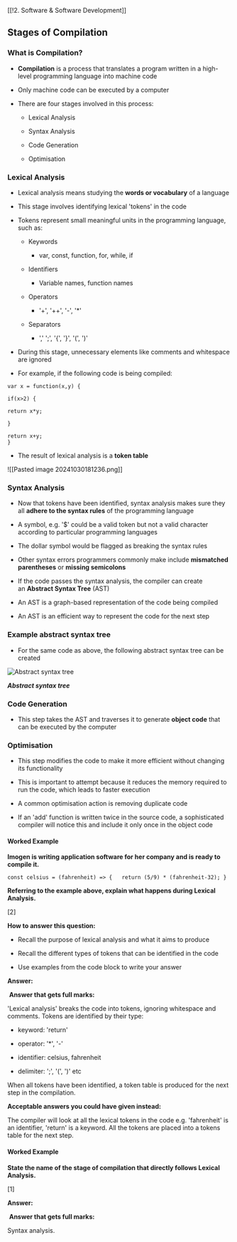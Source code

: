 [[!2. Software & Software Development]]

## Stages of Compilation

### What is Compilation?

- **Compilation** is a process that translates a program written in a high-level programming language into machine code
    
- Only machine code can be executed by a computer
    
- There are four stages involved in this process:
    
    - Lexical Analysis
        
    - Syntax Analysis
        
    - Code Generation
        
    - Optimisation
        

### Lexical Analysis

- Lexical analysis means studying the **words or vocabulary** of a language
    
- This stage involves identifying lexical 'tokens' in the code
    
- Tokens represent small meaningful units in the programming language, such as:  
    
    - Keywords
        
        - var, const, function, for, while, if
            
    - Identifiers
        
        - Variable names, function names
            
    - Operators
        
        - '+', '++', '-', '*'
            
    - Separators
        
        - ',' ';', '{', '}', '(', ')'
            

- During this stage, unnecessary elements like comments and whitespace are ignored
    
- For example, if the following code is being compiled:
    

`var x = function(x,y) {`

`if(x>2) {`

`return x*y;`

`}`

`return x+y;`  
`}`

- The result of lexical analysis is a **token table**
    

![[Pasted image 20241030181236.png]]
### Syntax Analysis

- Now that tokens have been identified, syntax analysis makes sure they all **adhere to the syntax rules** of the programming language
    
- A symbol, e.g. '$' could be a valid token but not a valid character according to particular programming languages
    
- The dollar symbol would be flagged as breaking the syntax rules
    
- Other syntax errors programmers commonly make include **mismatched parentheses** or **missing semicolons**
    
- If the code passes the syntax analysis, the compiler can create an **Abstract Syntax Tree** (AST)
    
- An AST is a graph-based representation of the code being compiled
    
- An AST is an efficient way to represent the code for the next step
    

### Example abstract syntax tree

- For the same code as above, the following abstract syntax tree can be created
    

![Abstract syntax tree](https://cdn.savemyexams.com/cdn-cgi/image/f=auto,width=3840/https://cdn.savemyexams.com/uploads/2023/10/abstract-syntax-tree-2.png)

_**Abstract syntax tree**_

### Code Generation

- This step takes the AST and traverses it to generate **object code** that can be executed by the computer
    

### Optimisation

- This step modifies the code to make it more efficient without changing its functionality
    
- This is important to attempt because it reduces the memory required to run the code, which leads to faster execution
    
- A common optimisation action is removing duplicate code
    
- If an 'add' function is written twice in the source code, a sophisticated compiler will notice this and include it only once in the object code
    

#### Worked Example

**Imogen is writing application software for her company and is ready to compile it.**

`const celsius = (fahrenheit) => {   return (5/9) * (fahrenheit-32); }`

**Referring to the example above, explain what happens during Lexical Analysis.**

[2]

**How to answer this question:**

- Recall the purpose of lexical analysis and what it aims to produce
    
- Recall the different types of tokens that can be identified in the code
    
- Use examples from the code block to write your answer
    

**Answer:**

 **Answer that gets full marks:**

'Lexical analysis' breaks the code into tokens, ignoring whitespace and comments. Tokens are identified by their type:

- keyword: 'return'
    
- operator: '*', '-'
    
- identifier: celsius, fahrenheit
    
- delimiter: ';', '(', ')' etc
    

When all tokens have been identified, a token table is produced for the next step in the compilation.

**Acceptable answers you could have given instead:**

The compiler will look at all the lexical tokens in the code e.g. 'fahrenheit' is an identifier, 'return' is a keyword. All the tokens are placed into a tokens table for the next step.

#### Worked Example

**State the name of the stage of compilation that directly follows Lexical Analysis.**

[1]

**Answer:**

 **Answer that gets full marks:**

Syntax analysis.